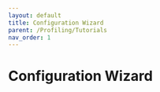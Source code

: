 ```yaml
---
layout: default
title: Configuration Wizard
parent: /Profiling/Tutorials
nav_order: 1
---
```


# Configuration Wizard